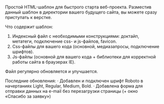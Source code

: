 Простой HTML-шаблон для быстрого старта веб-проекта. Разместив данный шаблон в директории вашего будущего сайта, вы можете сразу приступать к верстке.

Что содержит шаблон:
1. Индексный файл с необходимыми конструкциями: доктайп, метатеги, подключение css- и js-файлов, favicon.
2. Css-файлы для вашего кода (основной, медиазапросы, подключение шрифтов).
3. Js-файлы (основной для вашего кода + библиотеки для корректной работы сайта в браузерах IE).

Файл регулярно обновляется и улучшается. 

Последние обновления:
· Добавлен и подключен шрифт Roboto в начертаниях Light, Regular, Medium, Bold.
· Добавлена форма для отправки данных на e-mail без перезагрузки страницы (+ окно «Спасибо за заявку»)
